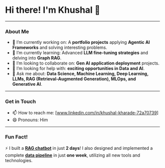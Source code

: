 # Hi there! I'm Khushal 👋

---

### About Me

- 🔭 I’m currently working on: A **portfolio projects** applying **Agentic AI Frameworks** and solving interesting problems.
- 🌱 I’m currently learning: Advanced **LLM fine-tuning strategies** and delving into **Graph RAG**.
- 👯 I’m looking to collaborate on: **Gen AI application deployment** projects.
- 🤔 I’m looking for help with: **exciting opportunities in Data and AI**.
- 💬 Ask me about: **Data Science, Machine Learning, Deep Learning, LLMs, RAG (Retrieval-Augmented Generation), MLOps, and Generative AI**.

---

### Get in Touch

- 📫 How to reach me: [www.linkedin.com/in/khushal-kharade-72a70739]
- 😄 Pronouns: Him

---

### Fun Fact!

⚡ I built a [**RAG chatbot**](https://github.com/khushal2911/rta-lmv-chatbot) in just **2 days**! I also designed and implemented a complete [**data pipeline**](https://github.com/khushal2911/GD-ETL-Flow-Batch_Data_Pipeline) in just **one week**, utilizing all new tools and technologies.

